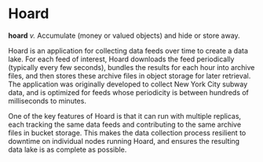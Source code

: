 # Hoard

**hoard** _v._ Accumulate (money or valued objects) and hide or store away.

Hoard is an application for collecting data feeds over time to create a data lake. 
For each feed of interest, Hoard downloads the feed periodically (typically every few seconds), 
bundles the results for each hour into archive files, 
and then stores these archive files in object storage for later retrieval. 
The application was originally developed to collect New York City subway data, 
and is optimized for feeds whose periodicity is between hundreds of milliseconds to minutes.

One of the key features of Hoard is that it can run with multiple replicas, 
each tracking the same data feeds and contributing to the same archive files in bucket storage. 
This makes the data collection process resilient to downtime on individual nodes running Hoard, 
and ensures the resulting data lake is as complete as possible.
